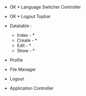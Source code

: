 - OK * Language Switcher Controller
- OK * Logout Topbar

- Datatable :
  - Index     - *
  - Create    - *
  - Edit      - *
  - Show      - *
- Profile
- File Manager
- Logout
- Application Controller
